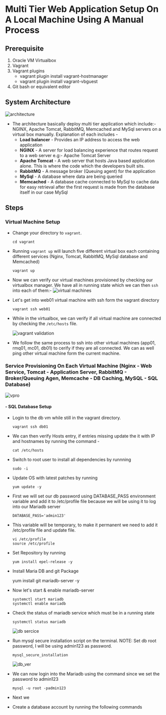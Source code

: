 # Multi Tier Web Application Setup On A Local Machine Using A Manual Process
##  Prerequisite

1. Oracle VM Virtualbox
2. Vagrant
3. Vagrant plugins
    + vagrant plugin install vagrant-hostmanager
    + vagrant plugin install vagrant-vbguest
4. Git bash or equivalent editor

##  System Architecture
![architecture](./images/architecture.png)

  + The architecture basically deploy multi tier application which include:- NGINX, Apache Tomcat, RabbitMQ, Memcached and MySql servers on a virtual box manually. Explanation of each includes -
    + **Load balancer** - Provides an IP address to access the web application
    + **NGINX** - A server for load balancing experience that routes request to a web server e.g:- Apache Tomcat Server
    + **Apache Tomcat** - A web server that hosts Java based application alone. This is where the code which the developers built sits.
    + **RabbitMQ** - A message broker (Queuing agent) for the application
    + **MySql** - A database where data are being queried
    + **Memcached** - A database cache connected to MySql to cache data for easy retrieval after the first request is made from the database itself in our case MySql

##  Steps
### Virtual Machine Setup
+ Change your directory to `vagrant`.
      
      cd vagrant
+ Running `vagrant up` will launch five different virtual box each containing different services (Nginx, Tomcat, RabbitMQ, MySql database and Memcached)

      vagrant up
+ Now we can verify our virtual machines provisioned by checking our virtualbox manager. We have all in running state which we can then `ssh` into each of them:-
  ![virtual machines](./images/vagrant.png)

+ Let's get into web01 virtual machine with ssh form the vagrant directory

      vagrant ssh web01
+ While in the virtualbox, we can verify if all virtual machine are connected by checking the `/etc/hosts` file.

  ![vagrant validation](./images/vagrant_validate.png)

+ We follow the same process to ssh into other virtual machines (app01, rmq01, mc01, db01) to cerify if they are all connected. We can as well ping other virtual machine form the current machine.

### Service Provisioning On Each Virtual Machine (Nginx - Web Service, Tomcat - Application Server, RabbitMQ - Broker/Queuing Agen, Memcache - DB Caching, MySQL - SQL Database)
![vpro](./images/vprofile_web_arc.png)

####  - SQL Database Setup
  + Login to the db vm while still in the vagrant directory.

        vagrant ssh db01
  + We can then verify Hosts entry, if entries missing update the it with IP and hostnames by running the command - 

        cat /etc/hosts
  + Switch to root user to install all dependencies by runnning

        sudo -i
  + Update OS with latest patches by running

        yum update -y
  
  + First we will set our db password using DATABASE_PASS environment variable and add it to /etc/profile file because we will be using it to log into our Mariadb server

        DATABASE_PASS='admin123'
  + This variable will be temporary, to make it permanent we need to add it /etc/profile file and update file.

        vi /etc/profile
        source /etc/profile
  + Set Repository by running

        yum install epel-release -y
  + Install Maria DB and git Package

      yum install git mariadb-server -y
  + Now let's start & enable mariadb-server

        systemctl start mariadb
        systemctl enable mariadb
  + Check the status of mariadb service which must be in a running state

        systemctl status mariadb
      
      ![db sercice](./images/db_verification.png)

  + Run mysql secure installation script on the terminal. NOTE: Set db root password, I will be using admin123 as password.

        mysql_secure_installation
      ![db_ver](./images/mariadb_setup.png)
  + We can now login into the Mariadb using the command since we set the password to admin123

        mysql -u root -padmin123
  + Next we 
  + Create a database account by running the following commands
